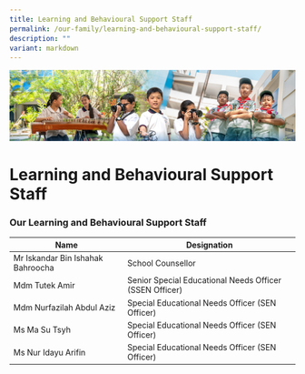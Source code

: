 ```yaml
---
title: Learning and Behavioural Support Staff
permalink: /our-family/learning-and-behavioural-support-staff/
description: ""
variant: markdown
---
```

![](/images/AboutUs.jpg)

Learning and Behavioural Support Staff
======================================

### **Our Learning and Behavioural Support Staff**

| Name                       | Designation                                |
|------------------------------------|---------------------------------------------------------|
| Mr Iskandar Bin Ishahak Bahroocha  | School Counsellor                                       |
| Mdm Tutek Amir                     | Senior Special Educational Needs Officer (SSEN Officer) |
| Mdm Nurfazilah Abdul Aziz          | Special Educational Needs Officer (SEN Officer)         |
| Ms Ma Su Tsyh                      | Special Educational Needs Officer (SEN Officer)         |
| Ms Nur Idayu Arifin                      | Special Educational Needs Officer (SEN Officer)         |
